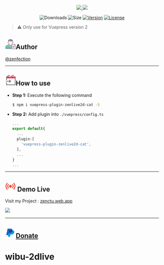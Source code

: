 <p align="center">
  <a href="https://zenctu.web.app/" target="_blank">
    <img src="https://zenctu.web.app/images/hero.png" width="140">
    <img src="https://github.com/Zenfection/Image/blob/master/2021/09/live2d.gif?raw=true" width="230">
  </a>
</p>


<p align="center">
 <img src="https://img.shields.io/npm/dm/vuepress-plugin-zenlive2d-cat.svg" alt="Downloads"></a>
 <img src="https://img.shields.io/bundlephobia/min/vuepress-plugin-zenlive2d-cat" alt="Size">
  <a href="https://www.npmjs.com/package/vuepress-plugin-zenlive2d-cat"><img src="https://img.shields.io/npm/v/vuepress-plugin-zenlive2d-cat.svg" alt="Version"></a>
  <a href="https://github.com/zenfection/vuepress-plugin-zenlive2d-cat/blob/master/LICENSE"><img src="https://img.shields.io/npm/l/vuepress-plugin-zenlive2d-cat.svg" alt="License"></a>
</p>

> ⚠️ Only use for Vuepress version 2

## <img src="https://raw.githubusercontent.com/Zenfection/Image/master/2021/09/01-19-11-14-icons8-document_writer.png" width="35">Author

[@zenfection](https://github.com/zenfection1412)

---
## <img src="https://raw.githubusercontent.com/Zenfection/Image/master/2021/09/01-19-12-35-icons8-date_to.png" width="35">How to use

- **Step 1:** Execute the following command

  ```sh
  $ npm i vuepress-plugin-zenlive2d-cat -S
  ```

- **Step 2:** Add plugin into `./vuepress/config.ts`

  ```ts
  ...
  export default{
    ...
    plugin:[
      'vuepress-plugin-zenlive2d-cat',
    ],
    ...
  }
  ...
  ```

---

## <img src="https://raw.githubusercontent.com/Zenfection/Image/master/2021/09/01-19-11-06-icons8-youtube_live.png" width="35"> Demo Live

Visit my Project : [zenctu.web.app](https://zenctu.web.app)

<img src="https://github.com/Zenfection/Image/blob/master/2021/09/2021-09-01%2019.13.05.gif?raw=true">


---
## <img src="https://raw.githubusercontent.com/Zenfection/Image/master/2021/09/01-19-10-33-icons8-paypal.png" width="35">[Donate](https://www.paypal.com/paypalme/zenfection)




# wibu-2dlive
